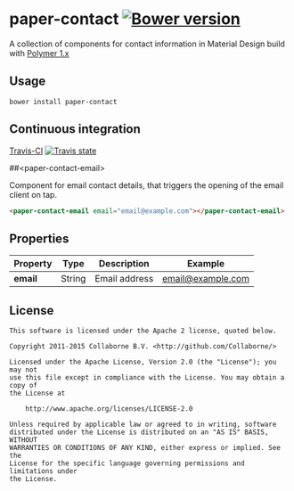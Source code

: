 # paper-contact  [![Bower version](https://badge.fury.io/bo/paper-contact.svg)](http://badge.fury.io/bo/paper-contact)

A collection of components for contact information in Material Design build with [Polymer 1.x](https://www.polymer-project.org)

## Usage

`bower install paper-contact`

## Continuous integration

[Travis-CI](https://travis-ci.org/Collaborne/paper-contact) [![Travis state](https://travis-ci.org/Collaborne/d3-progress-meter.svg?branch=master)](https://travis-ci.org/Collaborne/paper-contact)

##&lt;paper-contact-email&gt;

Component for email contact details, that triggers the opening of the email client on tap.

```html
<paper-contact-email email="email@example.com"></paper-contact-email>
```

## Properties

Property         | Type   | Description                                                              | Example
---------------- | ------ | ------------------------------------------------------------------------ | -------
**email**        | String | Email address 															 | email@example.com


## License

    This software is licensed under the Apache 2 license, quoted below.

    Copyright 2011-2015 Collaborne B.V. <http://github.com/Collaborne/>

    Licensed under the Apache License, Version 2.0 (the "License"); you may not
    use this file except in compliance with the License. You may obtain a copy of
    the License at

        http://www.apache.org/licenses/LICENSE-2.0

    Unless required by applicable law or agreed to in writing, software
    distributed under the License is distributed on an "AS IS" BASIS, WITHOUT
    WARRANTIES OR CONDITIONS OF ANY KIND, either express or implied. See the
    License for the specific language governing permissions and limitations under
    the License.
    

